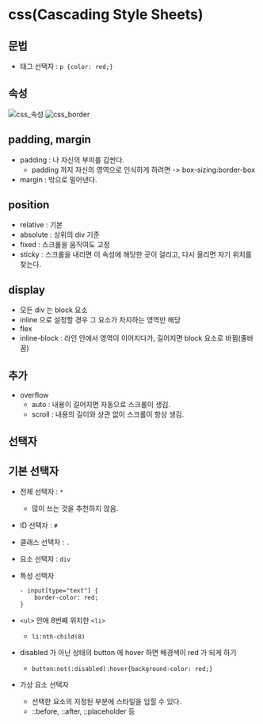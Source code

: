 # css(Cascading Style Sheets)
## 문법
- 태그 선택자 : `p {color: red;}`

## 속성
![css_속성]()
![css_border]()

## padding, margin
- padding : 나 자신의 부피를 감싼다.
	- padding 까지 자신의 영역으로 인식하게 하려면 -> box-sizing:border-box
- margin : 밖으로 밀어낸다.

## position
- relative : 기본
- absolute : 상위의 div 기준
- fixed : 스크롤을 움직여도 고정
- sticky : 스크롤을 내리면 이 속성에 해당한 곳이 걸리고, 다시 올리면 자기 위치를 찾는다.

## display
- 모든 div 는 block 요소
- inline 으로 설정할 경우 그 요소가 차지하는 영역만 해당
- flex
- inline-block : 라인 안에서 영역이 이어지다가, 길어지면 block 요소로 바뀜(줄바꿈)

## 추가
- overflow
	- auto : 내용이 길어지면 자동으로 스크롤이 생김.
	- scroll : 내용의 길이와 상관 없이 스크롤이 항상 생김.

## 선택자
## 기본 선택자
- 전체 선택자 : `*`
	- 많이 쓰는 것을 추천하지 않음.
- ID 선택자 : `#`
- 클래스 선택자 : `.`
- 요소 선택자 : `div`
- 특성 선택자
	```	
	- input[type="text"] {
		border-color: red;
	}
	```


- `<ul>` 안에 8번째 위치한 `<li>`
	- `li:nth-child(8)`
- disabled 가 아닌 상태의 button 에 hover 하면 배경색이 red 가 되게 하기
	- `button:not(:disabled):hover{background-color: red;}`

- 가상 요소 선택자
	- 선택한 요소의 지정된 부분에 스타일을 입힐 수 있다.
	- ::before, ::after, ::placeholder 등